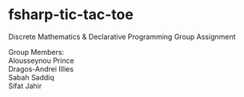 # fsharp-tic-tac-toe
Discrete Mathematics &amp; Declarative Programming Group Assignment  

Group Members:  
  Alousseynou Prince  
  Dragos-Andrei Illies  
  Sabah Saddiq  
  Sifat Jahir  
